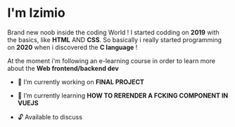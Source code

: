 I'm Izimio
=

Brand new noob inside the coding World ! I started codding on __2019__ with the basics, like __HTML__ AND __CSS__.
So basically i really started programming on __2020__ when i discovered the __C language__ ! 

At the moment i'm following an e-learning course in order to learn more about the __Web frontend/backend dev__

 

 * 🔭 I’m currently working on  __FINAL PROJECT__
   
    
 * 🎈 I’m currently learning  __HOW TO RERENDER A FCKING COMPONENT IN VUEJS__ 

 * 🔓 Available to discuss  
